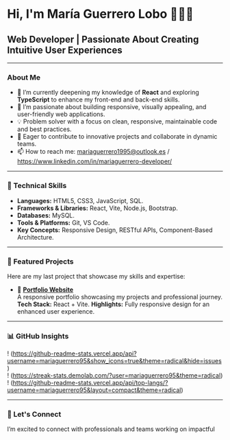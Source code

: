 # Hi, I'm María Guerrero Lobo 👩🏻‍💻

## Web Developer | Passionate About Creating Intuitive User Experiences

---

### About Me

- 🌱 I’m currently deepening my knowledge of **React** and exploring **TypeScript** to enhance my front-end and back-end skills.
- 🎨 I’m passionate about building responsive, visually appealing, and user-friendly web applications.
- 💡 Problem solver with a focus on clean, responsive, maintainable code and best practices.
- 🚀 Eager to contribute to innovative projects and collaborate in dynamic teams.
- 📫 How to reach me: mariaguerrero1995@outlook.es / https://www.linkedin.com/in/mariaguerrero-developer/

---

### 💼 Technical Skills

- **Languages:** HTML5, CSS3, JavaScript, SQL.
- **Frameworks & Libraries:** React, Vite, Node.js, Bootstrap.
- **Databases:** MySQL.
- **Tools & Platforms:** Git, VS Code.
- **Key Concepts:** Responsive Design, RESTful APIs, Component-Based Architecture.

---

### 🌟 Featured Projects

Here are my last project that showcase my skills and expertise:

- 🎨 **[Portfolio Website](https://mariaguerrero95.github.io/web-cv-MariaGuerreroLobo/)**  
  A responsive portfolio showcasing my projects and professional journey.  
  **Tech Stack:** React + Vite.
  **Highlights:** Fully responsive design for an enhanced user experience.

---

### 📊 GitHub Insights

! (https://github-readme-stats.vercel.app/api?username=mariaguerrero95&show_icons=true&theme=radical&hide=issues)  
! (https://streak-stats.demolab.com/?user=mariaguerrero95&theme=radical)  
! (https://github-readme-stats.vercel.app/api/top-langs/?username=mariaguerrero95&layout=compact&theme=radical)

---

### 🤝 Let's Connect

I’m excited to connect with professionals and teams working on impactful
